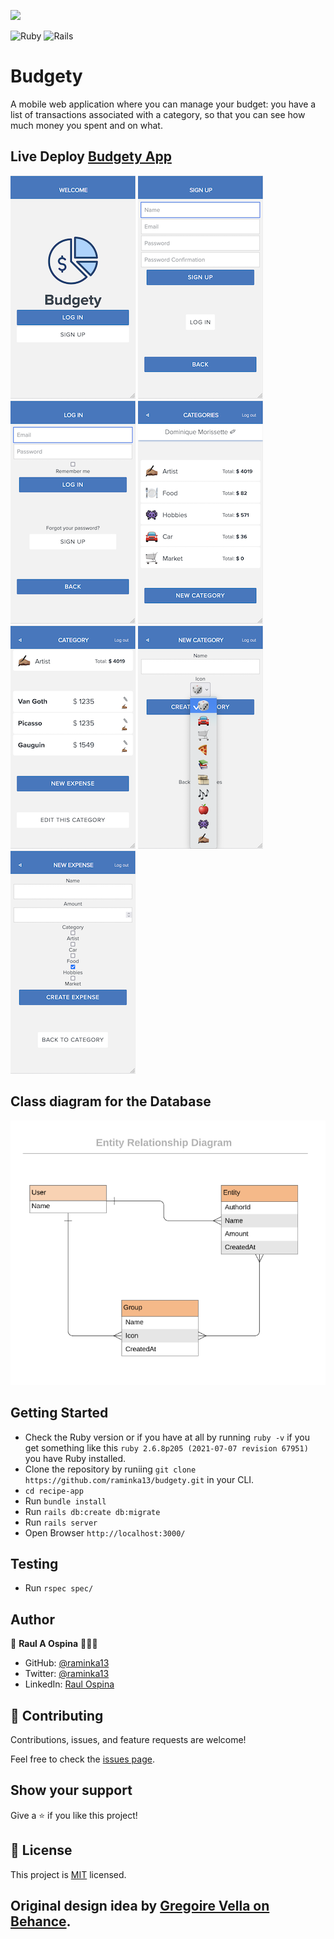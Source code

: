 ![](https://img.shields.io/badge/Microverse-blueviolet)

![Ruby](https://img.shields.io/badge/ruby-%23CC342D.svg?style=for-the-badge&logo=ruby&logoColor=white) ![Rails](https://img.shields.io/badge/rails-%23CC0000.svg?style=for-the-badge&logo=ruby-on-rails&logoColor=white)
# Budgety
A mobile web application where you can manage your budget: you have a list of transactions associated with a category, so that you can see how much money you spent and on what.

## Live Deploy  [Budgety App](https://budgety-eoo6.onrender.com/)

![](./screenshots/Screen%20Shot%202022-11-16%20at%209.46.04.png)
![](./screenshots/Screen%20Shot%202022-11-16%20at%209.46.31.png)
![](./screenshots/Screen%20Shot%202022-11-16%20at%209.46.38.png)
![](./screenshots/Screen%20Shot%202022-11-16%20at%209.46.50.png)
![](./screenshots/Screen%20Shot%202022-11-16%20at%209.46.56.png)
![](./screenshots/Screen%20Shot%202022-11-16%20at%209.47.08.png)
![](./screenshots/Screen%20Shot%202022-11-16%20at%209.47.18.png)

## Class diagram for the Database
![](budgety-erd_diagram.png)

## Getting Started
- Check the Ruby version or if you have at all by running `ruby -v` if you get something like this `ruby 2.6.8p205 (2021-07-07 revision 67951)` you have Ruby installed.
- Clone the repository by runiing `git clone https://github.com/raminka13/budgety.git` in your CLI.
- `cd recipe-app`
- Run `bundle install`
- Run `rails db:create db:migrate`
- Run `rails server`
- Open Browser `http://localhost:3000/`

## Testing
- Run `rspec spec/`

## Author
👤 **Raul A Ospina** 🧑🏻‍💻
- GitHub: [@raminka13](https://github.com/raminka13)
- Twitter: [@raminka13](https://twitter.com/raminka13)
- LinkedIn: [Raul Ospina](http://linkedin.com/in/raul-ospina)

## 🤝 Contributing

Contributions, issues, and feature requests are welcome!

Feel free to check the [issues page](https://github.com/raminka13/budgety/issues).

## Show your support

Give a ⭐️ if you like this project!

## 📝 License

This project is [MIT](./MIT.md) licensed.

## Original design idea by [Gregoire Vella on Behance](https://www.behance.net/gregoirevella).
